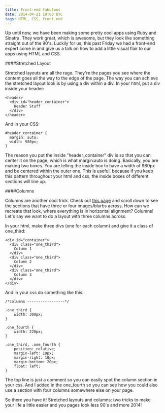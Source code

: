 ```yaml
---
title: Front-end fabulous
date: 2014-04-21 19:03 UTC
tags: HTML, CSS, front-end
---
```


Up until now, we have been making some pretty cool apps using Ruby and Sinatra.
They work great, which is awesome, but they look like something straight out of the 90's.
Luckily for us, this past Friday we had a front-end expert come in and give us a talk
on how to add a little visual flair to our apps using HTML and CSS.

####Stretched Layout

Stretched layouts are all the rage. They're the pages you see where the content
goes all the way to the edge of the page.
The way you can achieve the stretched layout look is by using a div within a div. In
your html, put a div inside your header:

```
<header>
  <div id="header_container">
    Header Stuff
  </div>
</header>
```

And in your CSS:

```
#header_container {
  margin: auto;
  width: 980px;
}
```
The reason you put the inside "header_container" div is so that you can center it on the page,
which is what margin:auto is doing.  Basically,
you are making two boxes.  You are telling the inside box to have a width of 980px and be
centered within the outer one.  This is useful, because if you keep this pattern throughout
your html and css, the inside boxes of different sections will line up.

####Columns

Columns are another cool trick.  Check out <a href="http://solopine.com/">this page</a> and scroll down to see the
sections that have three or four images/blurbs across.  How can we recreate that look,
where everything is in horizontal alignment?  Columns!  Let's say we want to do
a layout with three columns across.

In your html, make three divs (one for each column) and give it a class of one_third:

```
<div id="container">
  <div class="one_third">
    Column 1
  </div>
  <div class="one_third">
    Column 2
  </div>
  <div class="one_third">
    Column 3
  </div>
</div>
```

And in your css do something like this:

```
/*columns -----------------*/

.one_third {
    width: 300px;
}

.one_fourth {
    width: 220px;
}

.one_third, .one_fourth {
    position: relative;
    margin-left: 10px;
    margin-right: 10px;
    margin-bottom: 20px;
    float: left;
}
```
The top line is just a comment so you can easily spot the column section in your css.
And I added in the one_fourth so you can see how you could also use a section with
four columns somewhere else on your page.

So there you have it!  Stretched layouts and columns: two tricks to make your life a
little easier and you pages look less 90's and more 2014!





